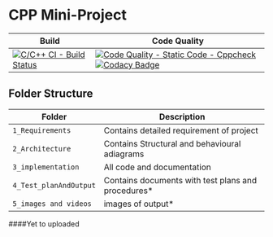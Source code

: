 # CPP Mini-Project

Build | Code Quality  
|---------|------------
[![C/C++ CI - Build Status](https://github.com/KirubaThomasM/cpp_miniproject/actions/workflows/c-cpp.yml/badge.svg)](https://github.com/KirubaThomasM/cpp_miniproject/actions/workflows/c-cpp.yml)|[![Code Quality - Static Code - Cppcheck](https://github.com/KirubaThomasM/cpp_miniproject/actions/workflows/cppcheck.yml/badge.svg)](https://github.com/KirubaThomasM/cpp_miniproject/actions/workflows/cppcheck.yml) [![Codacy Badge](https://app.codacy.com/project/badge/Grade/ca6da1c0ea6241ee9e0a6ef088d239ab)](https://www.codacy.com/gh/KirubaThomasM/cpp_miniproject/dashboard?utm_source=github.com&amp;utm_medium=referral&amp;utm_content=KirubaThomasM/cpp_miniproject&amp;utm_campaign=Badge_Grade)
## Folder Structure
Folder             | Description
-------------------| -----------------------------------------
`1_Requirements`   | Contains detailed requirement of project
`2_Architecture`   | Contains Structural and behavioural adiagrams
`3_implementation` | All code and documentation
`4_Test_planAndOutput`| Contains documents with test plans and procedures*
`5_images and videos`|images of output*
####Yet to uploaded

    
   
